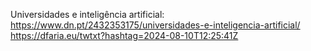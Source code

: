 Universidades e inteligência artificial: https://www.dn.pt/2432353175/universidades-e-inteligencia-artificial/ https://dfaria.eu/twtxt?hashtag=2024-08-10T12:25:41Z